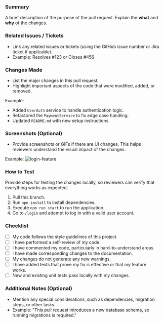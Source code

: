 ### Summary

A brief description of the purpose of the pull request. Explain the **what** and **why** of the changes.

### Related Issues / Tickets

- Link any related issues or tickets (using the GitHub issue number or Jira ticket if applicable).
- Example: Resolves #123 or Closes #456

### Changes Made

- List the major changes in this pull request.
- Highlight important aspects of the code that were modified, added, or removed.

Example:

- Added `UserAuth` service to handle authentication logic.
- Refactored the `PaymentService` to fix edge case handling.
- Updated `README.md` with new setup instructions.

### Screenshots (Optional)

- Provide screenshots or GIFs if there are UI changes. This helps reviewers understand the visual impact of the changes.

Example:
![login-feature](https://example.com/screenshot.png)

### How to Test

Provide steps for testing the changes locally, so reviewers can verify that everything works as expected.

1. Pull this branch.
2. Run `npm install` to install dependencies.
3. Execute `npm run start` to run the application.
4. Go to `/login` and attempt to log in with a valid user account.

### Checklist

- [ ] My code follows the style guidelines of this project.
- [ ] I have performed a self-review of my code.
- [ ] I have commented my code, particularly in hard-to-understand areas.
- [ ] I have made corresponding changes to the documentation.
- [ ] My changes do not generate any new warnings.
- [ ] I have added tests that prove my fix is effective or that my feature works.
- [ ] New and existing unit tests pass locally with my changes.

### Additional Notes (Optional)

- Mention any special considerations, such as dependencies, migration steps, or other tasks.
- Example: "This pull request introduces a new database schema, so running migrations is required."
